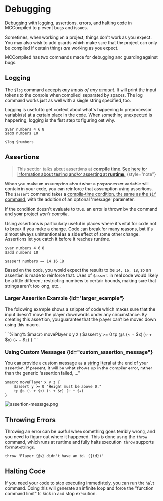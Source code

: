 # Debugging

<primary-label ref="compile_time"/>

<link-summary>
Debugging with logging, assertions, errors, and halting code in MCCompiled to prevent bugs and issues.
</link-summary>

Sometimes, when working on a project, things don't work as you expect. You may also wish to add guards which make sure
that the project can only be compiled if certain things *are* working as you expect.

MCCompiled has two commands made for debugging and guarding against bugs.

## Logging
The `$log` command accepts *any inputs of any amount*. It will print the input tokens to the console when compiled, separated
by spaces. The log command works just as well with a single string specified, too.

Logging is useful to get context about what's happening to preprocessor variable(s) at a certain place in the code.
When something unexpected is happening, logging is the first step to figuring out why.
```%lang%
$var numbers 4 6 8
$add numbers 10

$log $numbers
```

## Assertions
> This section talks about assertions at __compile time__. [See here for information about testing and/or asserting at
> __runtime__.](Testing.md)
> {style="note"}

When you make an assumption about what a preprocessor variable will contain in your code, you can reinforce that
assumption using assertions. The `$assert` command takes a [compile-time condition, the same as the `$if` command](Comparison-compile-time.md#comparison),
with the addition of an optional 'message' parameter.

If the condition doesn't evaluate to true, an error is thrown by the command and your project *won't compile*.

Using assertions is particularly useful in places where it's vital for code not to break if you make a change.
Code can break for many reasons, but it's almost always unintentional as a side effect of some other change. Assertions
let you catch it before it reaches runtime.

```%lang%
$var numbers 4 6 8
$add numbers 10

$assert numbers == 14 16 18
```
Based on the code, you would expect the results to be `14, 16, 18`, so an assertion is made to reinforce that.
Uses of `$assert` in real code would likely be a little different; restricting numbers to certain bounds, making sure
that strings aren't too long, etc...

### Larger Assertion Example {id="larger_example"}
The following example shows a snippet of code which makes sure that the input doesn't move the player downwards under
any circumstance. By creating this assertion, you guarantee that the player can’t be moved down using this macro.

<snippet id="macro_1">
```%lang%
$macro movePlayer x y z {
    $assert y >= 0
    tp @s (~ + $x) (~ + $y) (~ + $z)
}
```
</snippet>

### Using Custom Messages {id="custom_assertion_message"}
You can provide a custom message as a [string literal](Syntax.md#strings) at the end of your assertion. If present,
it will be what shows up in the compiler error, rather than the generic "assertion failed, ..."
```%lang%
$macro movePlayer x y z {
    $assert y >= 0 "Height must be above 0."
    tp @s (~ + $x) (~ + $y) (~ + $z)
}
```
![assertion-message.png](assertion-message.png)

## Throwing Errors
Throwing an error can be useful when something goes terribly wrong, and you need to figure out where it happened.
This is done using the `throw` command, which runs at runtime and fully halts execution. `throw` supports
[format-strings](Text-Commands.md#format-strings).
```%lang%
throw "Player {@s} didn't have an id. ({id})"
```

## Halting Code
If you need your code to stop executing immediately, you can run the `halt` command. Doing this will generate an
infinite loop and force the "function command limit" to kick in and stop execution.